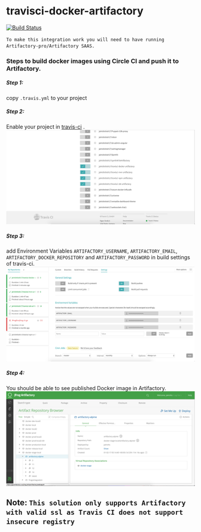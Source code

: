 # travisci-docker-artifactory

[![Build Status](https://travis-ci.org/Shahbrothers/travisci-docker-artifactory.svg?branch=master)](https://travis-ci.org/Shahbrothers/travisci-docker-artifactory)

`To make this integration work you will need to have running Artifactory-pro/Artifactory SAAS.`

### Steps to build docker images using Circle CI and push it to Artifactory.

##### Step 1:

copy `.travis.yml` to your project

##### Step 2:

Enable your project in [travis-ci](https://travis-ci.org/) .
![screenshot](img/Screen_Shot1.png)

##### Step 3:

add Environment Variables `ARTIFACTORY_USERNAME`, `ARTIFACTORY_EMAIL`, `ARTIFACTORY_DOCKER_REPOSITORY` and `ARTIFACTORY_PASSWORD` in build settings of travis-ci.
![screenshot](img/Screen_Shot2.png)

##### Step 4:

You should be able to see published Docker image in Artifactory.
![screenshot](img/Screen_Shot3.png)

## Note: `This solution only supports Artifactory with valid ssl as Travis CI does not support insecure registry`

